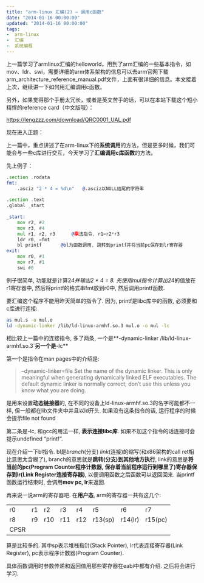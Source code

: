 ```yaml
---
title: "arm-linux 汇编(2) – 调用c函数"
date: "2014-01-16 00:00:00"
updated: "2014-01-16 00:00:00"
tags:
-  arm-linux
-  汇编
-  系统编程
---
```



上一篇学习了armlinux汇编的helloworld，用到了arm汇编的一些基本指令，如mov、ldr、swi，需要详细的arm体系架构的信息可以去arm官网下载arm_architecture_reference_manual.pdf文件，上面有很详细的信息。本文接着上次，继续讲一下如何用汇编调用c函数。

[](/notename/ "archive 20140116")

另外，如果觉得那个手册太冗长，或者是英文苦手的话，可以在本站下载这个短小精悍的reference card（中文版哦）：

https://lengzzz.com/download/QRC0001_UAL.pdf

现在进入正题：

上一篇中，重点讲述了在arm-linux下的**系统调用**的方法，但是更多时候，我们可能会与一些c库进行交互，今天学习了**汇编调用c库函数**的方法。

先上例子：

```asm
.section .rodata
fmt:
	.asciz "2 * 4 = %d\n"	@.asciz以NULL结尾的字符串
 
.section .text
.global _start
 
_start:
	mov r2, #2
	mov r3, #4
	mul r1, r2, r3		@乘法指令, r1=r2*r3
	ldr r0, =fmt
	bl printf		@bl为函数调用, 跳转到printf并将当前pc保存到lr寄存器
exit:
	mov r0, #1
	mov r7, #1
	swi #0
```

例子很简单, 功能就是计算2*4并输出2 * 4 = 8. 先使用mul指令计算出2*4的值放在r1寄存器中, 然后将printf的格式串fmt放到r0中, 然后调用printf函数.

要汇编这个程序不能用昨天简单的指令了. 因为, printf是libc库中的函数, 必须要和c库进行连接:

```bash
as mul.s -o mul.o
ld -dynamic-linker /lib/ld-linux-armhf.so.3 mul.o -o mul -lc
```

相比较上一篇中的连接指令, 多了两条, 一个是**-dynamic-linker /lib/ld-linux-armhf.so.3`**另一个是**-lc**

第一个是指令在man pages中的介绍是:

> –dynamic-linker=file
> Set the name of the dynamic linker.  This is only meaningful when
> generating dynamically linked ELF executables.  The default dynamic
> linker is normally correct; don’t use this unless you know what you
> are doing.

是用来设置**动态链接器**的, 在不同的设备上ld-linux-armhf.so.3的名字可能都不一样, 但一般都在lib文件夹中并且以ld开头. 如果没有这条指令的话, 运行程序的时候会提示file not found

第二条是-lc, 和gcc的用法一样, **表示连接libc库**. 如果不加这个指令的话连接时会提示undefined “printf”.

现在介绍一下bl指令. bl是*branch*(分支) *link*(连接)的缩写(和x86架构的call ret相比意思太含糊了), branch的意思就是**跳转(分支)到其他地方执行**, link的意思是**将当前的pc(Program Counter程序计数器, 保存着当前程序运行到哪里了)寄存器保存到lr(Link Register连接寄存器)**, 以便调用函数之后函数可以返回回来. 当printf函数运行结束时, 会调用**mov pc, lr**来返回.

再来说一说arm的寄存器吧. 在**用户态**, arm的寄存器一共有这几个:

<table>
<tbody>
<tr>
<td>r0</td>
<td>r1</td>
<td>r2</td>
<td>r3</td>
<td>r4</td>
<td>r5</td>
<td>r6</td>
<td>r7</td>
</tr>
<tr>
<td>r8</td>
<td>r9</td>
<td>r10</td>
<td>r11</td>
<td>r12</td>
<td>r13(sp)</td>
<td>r14(lr)</td>
<td>r15(pc)</td>
</tr>
<tr>
<td>CPSR</td>
</tr>
</tbody>
</table>

算是比较多的. 其中sp表示堆栈指针(Stack Pointer), lr代表连接寄存器(Link Register), pc表示程序计数器(Program Counter).

具体函数调用时参数传递和返回值用那些寄存器在eabi中都有介绍. 之后将会进行学习.


